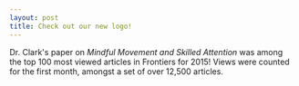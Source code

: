 ```yaml
---
layout: post
title: Check out our new logo!
---
```

Dr. Clark's paper on *Mindful Movement and Skilled Attention* was among the top
100 most viewed articles in Frontiers for 2015! Views were counted for the
first month, amongst a set of over 12,500 articles.
